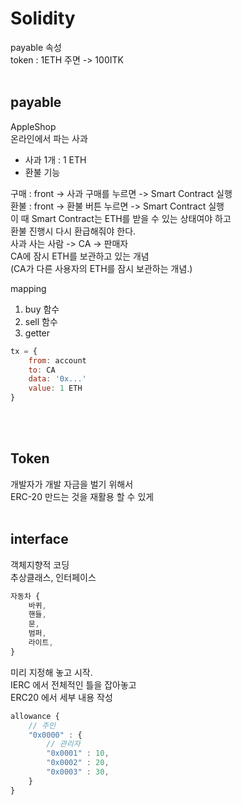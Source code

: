 # Solidity

payable 속성
<br>
token : 1ETH 주면 -> 100ITK
<br>
<br>

## payable

AppleShop
<br>
온라인에서 파는 사과
<br>

-   사과 1개 : 1 ETH
-   환불 기능

구매 : front -> 사과 구매를 누르면 -> Smart Contract 실행
<br>
환불 : front -> 환불 버튼 누르면 -> Smart Contract 실행
<br>
이 때 Smart Contract는 ETH를 받을 수 있는 상태여야 하고
<br>
환불 진행시 다시 환급해줘야 한다.
<br>
사과 사는 사람 -> CA -> 판매자
<br>
CA에 잠시 ETH를 보관하고 있는 개념
<br>
(CA가 다른 사용자의 ETH를 잠시 보관하는 개념.)
<br>

mapping

1. buy 함수
2. sell 함수
3. getter

```js
tx = {
    from: account
    to: CA
    data: '0x...'
    value: 1 ETH
}
```

<br>
<br>

## Token

개발자가 개발 자금을 벌기 위해서
<br>
ERC-20 만드는 것을 재활용 할 수 있게
<br>
<br>

## interface

객체지향적 코딩
<br>
추상클래스, 인터페이스
<br>

```js
자동차 {
    바퀴,
    핸들,
    문,
    범퍼,
    라이트,
}
```

미리 지정해 놓고 시작.
<br>
IERC 에서 전체적인 틀을 잡아놓고
<br>
ERC20 에서 세부 내용 작성
<br>

```ts
allowance {
    // 주인
    "0x0000" : {
        // 관리자
        "0x0001" : 10,
        "0x0002" : 20,
        "0x0003" : 30,
    }
}
```
